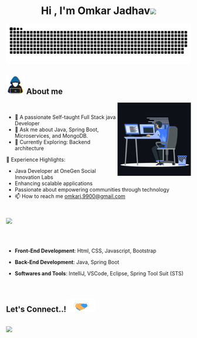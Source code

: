 <h1 align="center"><b>Hi , I'm Omkar Jadhav</b><img src="https://media.giphy.com/media/hvRJCLFzcasrR4ia7z/giphy.gif" width="35"></h1>

<!--- snake -->
<div align="center">
  <img  src="https://raw.githubusercontent.com/b1ink0/b1ink0/main/assets/grid-snake.svg"
       alt="snake" /></a>
</div>

## <picture><img src = "https://raw.githubusercontent.com/b1ink0/b1ink0/main/assets/about_me.gif" width = 50px></picture> **About me**

<p><img align="right" src="https://raw.githubusercontent.com/b1ink0/b1ink0/main/assets/animation_500.gif" alt="adam-pw" width="200"/></p>

<br>

- 🔭 A passionate Self-taught Full Stack java Developer
- 💬 Ask me about Java, Spring Boot, Microservices, and MongoDB.
- 🌱 Currently Exploring: Backend architecture
  
🚀 Experience Highlights:
- Java Developer at OneGen Social Innovation Labs
- Enhancing scalable applications
- Passionate about empowering communities through technology
- 📫 How to reach me omkarj.9900@gmail.com
<br>

<img src="https://user-images.githubusercontent.com/73097560/115834477-dbab4500-a447-11eb-908a-139a6edaec5c.gif"><br><br>



<br>

<p align="center">

- **Front-End Development**: Html, CSS, Javascript, Bootstrap

  
- **Back-End Development**: Java, Spring Boot

  
<!--
- **Languages**:


- **Cloud Hosting**:
-->

 

- **Softwares and Tools**: IntelliJ, VSCode, Eclipse, Spring Tool Suit (STS)

 


</p>

<br>




## <b> Let's Connect..!</b><img src="https://raw.githubusercontent.com/b1ink0/b1ink0/main/assets/handshake.gif" width ="80">

<br>
<div align='left'>





<img src="https://user-images.githubusercontent.com/73097560/115834477-dbab4500-a447-11eb-908a-139a6edaec5c.gif">
<br>
<br>

